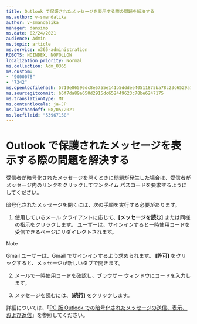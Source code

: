 ```yaml
---
title: Outlook で保護されたメッセージを表示する際の問題を解決する
ms.author: v-smandalika
author: v-smandalika
manager: dansimp
ms.date: 02/24/2021
audience: Admin
ms.topic: article
ms.service: o365-administration
ROBOTS: NOINDEX, NOFOLLOW
localization_priority: Normal
ms.collection: Adm_O365
ms.custom:
- "9000078"
- "7342"
ms.openlocfilehash: 5719e86596dc8e5755e141b5dddee40511875ba78c23c6529a131e9cab118fc8
ms.sourcegitcommit: b5f7da89a650d2915dc652449623c78be6247175
ms.translationtype: MT
ms.contentlocale: ja-JP
ms.lasthandoff: 08/05/2021
ms.locfileid: "53967158"
---
```

# <a name="fix-problem-of-viewing-protected-message-in-outlook"></a>Outlook で保護されたメッセージを表示する際の問題を解決する

受信者が暗号化されたメッセージを開くときに問題が発生した場合は、受信者がメッセージ内のリンクをクリックしてワンタイム パスコードを要求するようにしてください。

暗号化されたメッセージを開くには、次の手順を実行する必要があります。

1. 使用しているメール クライアントに応じて、**[メッセージを読む]** または同様の指示をクリックします。 ユーザーは、サインインすると一時使用コードを受信できるページにリダイレクトされます。

> [!NOTE]
> Gmail ユーザーは、Gmail でサインインするよう求められます。 **[許可]** をクリックすると、メッセージが新しいタブで開きます。

2. メールで一時使用コードを確認し、ブラウザー ウィンドウにコードを入力します。

3. メッセージを読むには、**[続行]** をクリックします。

詳細については、「[PC 版 Outlook での暗号化されたメッセージの送信、表示、および返信](https://support.microsoft.com/topic/send-view-and-reply-to-encrypted-messages-in-outlook-for-pc-eaa43495-9bbb-4fca-922a-df90dee51980)」を参照してください。



